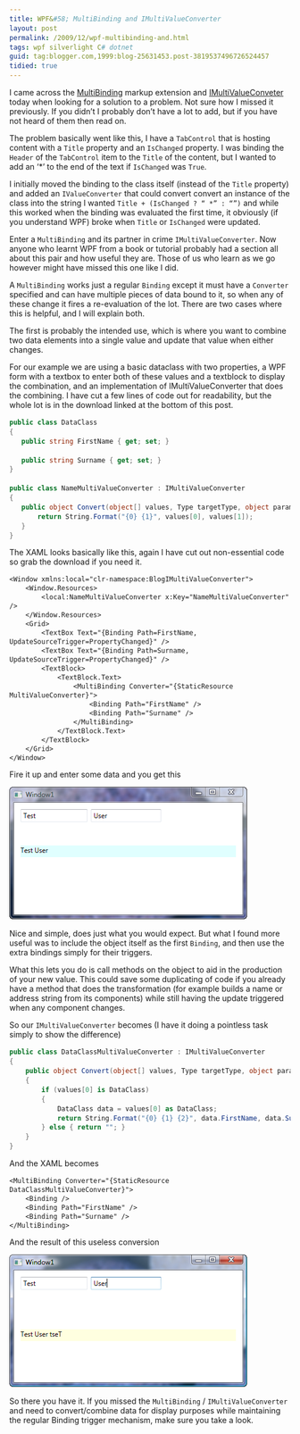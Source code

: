 ```yaml
---
title: WPF&#58; MultiBinding and IMultiValueConverter
layout: post
permalink: /2009/12/wpf-multibinding-and.html
tags: wpf silverlight C# dotnet
guid: tag:blogger.com,1999:blog-25631453.post-3819537496726524457
tidied: true
---
```


I came across the [MultiBinding](http://msdn.microsoft.com/en-us/library/system.windows.data.multibinding.aspx) markup extension and [IMultiValueConveter](http://msdn.microsoft.com/en-us/library/system.windows.data.imultivalueconverter.aspx) today when looking for a solution to a problem. Not sure how I missed it previously. If you didn’t I probably don’t have a lot to add, but if you have not heard of them then read on.  
  
The problem basically went like this, I have a `TabControl` that is hosting content with a `Title` property and an `IsChanged` property. I was binding the `Header` of the `TabControl` item to the `Title` of the content, but I wanted to add an ‘*’ to the end of the text if `IsChanged` was `True`.  
  
I initially moved the binding to the class itself (instead of the `Title` property) and added an `IValueConverter` that could convert convert an instance of the class into the string I wanted `Title + (IsChanged ? “ *” : “”)` and while this worked when the binding was evaluated the first time, it obviously (if you understand WPF) broke when `Title` or `IsChanged` were updated.  
  
Enter a `MultiBinding` and its partner in crime `IMultiValueConverter`. Now anyone who learnt WPF from a book or tutorial probably had a section all about this pair and how useful they are. Those of us who learn as we go however might have missed this one like I did.  
  
A `MultiBinding` works just a regular `Binding` except it must have a `Converter` specified and can have multiple pieces of data bound to it, so when any of these change it fires a re-evaluation of the lot. There are two cases where this is helpful, and I will explain both.  
  
The first is probably the intended use, which is where you want to combine two data elements into a single value and update that value when either changes.  
  
For our example we are using a basic dataclass with two properties, a WPF form with a textbox to enter both of these values and a textblock to display the combination, and an implementation of IMultiValueConverter that does the combining. I have cut a few lines of code out for readability, but the whole lot is in the download linked at the bottom of this post.  
  
```csharp
public class DataClass
{
   public string FirstName { get; set; }

   public string Surname { get; set; }
}

public class NameMultiValueConverter : IMultiValueConverter
{
   public object Convert(object[] values, Type targetType, object parameter, System.Globalization.CultureInfo culture) {
       return String.Format("{0} {1}", values[0], values[1]);
   }
}
```



The XAML looks basically like this, again I have cut out non-essential code so grab the download if you need it.  


```markup
<Window xmlns:local="clr-namespace:BlogIMultiValueConverter">
    <Window.Resources>
        <local:NameMultiValueConverter x:Key="NameMultiValueConverter" />
    </Window.Resources>
    <Grid>
        <TextBox Text="{Binding Path=FirstName, UpdateSourceTrigger=PropertyChanged}" />
        <TextBox Text="{Binding Path=Surname, UpdateSourceTrigger=PropertyChanged}" />
        <TextBlock>
            <TextBlock.Text>
                <MultiBinding Converter="{StaticResource MultiValueConverter}">
                    <Binding Path="FirstName" />
                    <Binding Path="Surname" />
                </MultiBinding>
            </TextBlock.Text>
        </TextBlock>
    </Grid>
</Window>
```

Fire it up and enter some data and you get this  

![captured_Image.png[4]](/images/1382874052721.png)   

Nice and simple, does just what you would expect. But what I found more useful was to include the object itself as the first `Binding`, and then use the extra bindings simply for their triggers.  

What this lets you do is call methods on the object to aid in the production of your new value. This could save some duplicating of code if you already have a method that does the transformation (for example builds a name or address string from its components) while still having the update triggered when any component changes.  


So our `IMultiValueConverter` becomes (I have it doing a pointless task simply to show the difference)  


```csharp
public class DataClassMultiValueConverter : IMultiValueConverter
{
    public object Convert(object[] values, Type targetType, object parameter, System.Globalization.CultureInfo culture)
    {
        if (values[0] is DataClass)
        {
            DataClass data = values[0] as DataClass;
            return String.Format("{0} {1} {2}", data.FirstName, data.Surname, data.ExtraData());
        } else { return ""; }
    }
}
```

And the XAML becomes  

```markup
<MultiBinding Converter="{StaticResource DataClassMultiValueConverter}">
    <Binding />
    <Binding Path="FirstName" />
    <Binding Path="Surname" />
</MultiBinding>
```

And the result of this useless conversion  

![captured_Image.png[6]](/images/1382874052726.png)   

So there you have it. If you missed the `MultiBinding` / `IMultiValueConverter` and need to convert/combine data for display purposes while maintaining the regular Binding trigger mechanism, make sure you take a look.  



  
  

